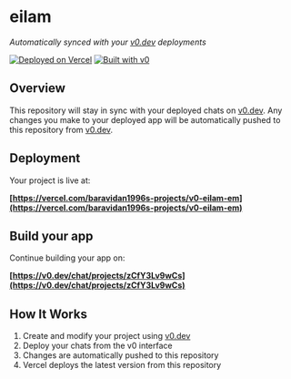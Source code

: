 # eilam

*Automatically synced with your [v0.dev](https://v0.dev) deployments*

[![Deployed on Vercel](https://img.shields.io/badge/Deployed%20on-Vercel-black?style=for-the-badge&logo=vercel)](https://vercel.com/baravidan1996s-projects/v0-eilam-em)
[![Built with v0](https://img.shields.io/badge/Built%20with-v0.dev-black?style=for-the-badge)](https://v0.dev/chat/projects/zCfY3Lv9wCs)

## Overview

This repository will stay in sync with your deployed chats on [v0.dev](https://v0.dev).
Any changes you make to your deployed app will be automatically pushed to this repository from [v0.dev](https://v0.dev).

## Deployment

Your project is live at:

**[https://vercel.com/baravidan1996s-projects/v0-eilam-em](https://vercel.com/baravidan1996s-projects/v0-eilam-em)**

## Build your app

Continue building your app on:

**[https://v0.dev/chat/projects/zCfY3Lv9wCs](https://v0.dev/chat/projects/zCfY3Lv9wCs)**

## How It Works

1. Create and modify your project using [v0.dev](https://v0.dev)
2. Deploy your chats from the v0 interface
3. Changes are automatically pushed to this repository
4. Vercel deploys the latest version from this repository
